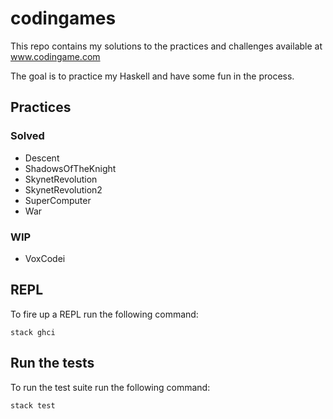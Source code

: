 # codingames

This repo contains my solutions to the practices and challenges available at www.codingame.com

The goal is to practice my Haskell and have some fun in the process.

## Practices

### Solved

- Descent
- ShadowsOfTheKnight
- SkynetRevolution
- SkynetRevolution2
- SuperComputer
- War

### WIP

- VoxCodei

## REPL

To fire up a REPL run the following command:

`stack ghci`

## Run the tests

To run the test suite run the following command:

`stack test`
